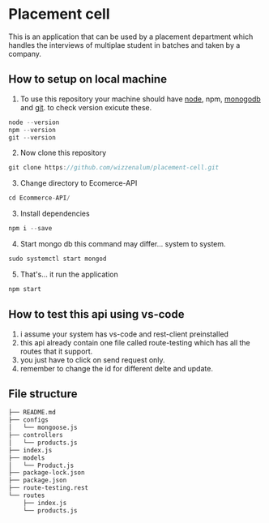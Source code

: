 # Placement cell 
This is an application that can be used by a placement department which handles the interviews of multiplae student in batches and taken by a company. 

## How to setup on local machine
1. To use this repository your machine should have [node](https://nodejs.org/en/), npm, [monogodb](https://docs.mongodb.com/manual/installation/) and [git](https://git-scm.com/downloads). to check version exicute these.
```go
node --version
npm --version
git --version
```
2. Now clone this repository
```go
git clone https://github.com/wizzenalum/placement-cell.git
```
3. Change directory to Ecomerce-API
```go
cd Ecommerce-API/
```

3. Install dependencies
```go
npm i --save
```
4. Start mongo db this command may differ... system to system.
```go
sudo systemctl start mongod
```
5. That's... it  run the application
```go
npm start
```

## How to test this api using vs-code
1. i assume your system has vs-code and rest-client preinstalled
2. this api already contain one file called route-testing which has all the routes that it support.
3. you just have to click on send request only.
4. remember to change the id for different delte and update.

## File structure
```sh
├── README.md   
├── configs 
│   └── mongoose.js
├── controllers
│   └── products.js
├── index.js   
├── models 
│   └── Product.js 
├── package-lock.json  
├── package.json   
├── route-testing.rest 
└── routes 
    ├── index.js   
    └── products.js
```


